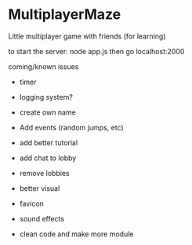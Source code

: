 # MultiplayerMaze
Little multiplayer game with friends (for learning)


to start the server:
node app.js
then go localhost:2000

coming/known issues
- timer
- logging system?
- create own name
- Add events (random jumps, etc)
- add better tutorial
- add chat to lobby
- remove lobbies

- better visual
- favicon
- sound effects

- clean code and make more module